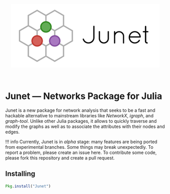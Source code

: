 <p align="center">
  <img alt="logo" src="images/logo.svg" height="200px">
</p>
<br>

<!-- ![](logo.svg) -->

# Junet — Networks Package for Julia

Junet is a new package for network analysis that seeks
to be a fast and hackable alternative to mainstream
libraries like *NetworkX*, *igraph*, and *graph-tool*.
Unlike other Julia packages, it allows to quickly traverse and modify
the graphs as well as to associate the attributes with their nodes and edges.

!!! info
    Currently, Junet is in *alpha* stage: many features are being ported from
    experimental branches. Some things may break unexpectedly.
    To report a problem, please create an issue here. To contribute some code, please fork this repository and create a pull request.


## Installing

```julia
Pkg.install("Junet")
```




<!-- ```@docs
Graph
``` -->